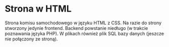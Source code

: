 # Strona w HTML
Strona komisu samochodowego w języku HTML z CSS. Na razie do strony stworzony jedynie frontend. Backend powstanie niedługo (w trakcie poznawania języka PHP). W plikach również plik SQL bazy danych (jeszcze nie połączony ze stroną).
